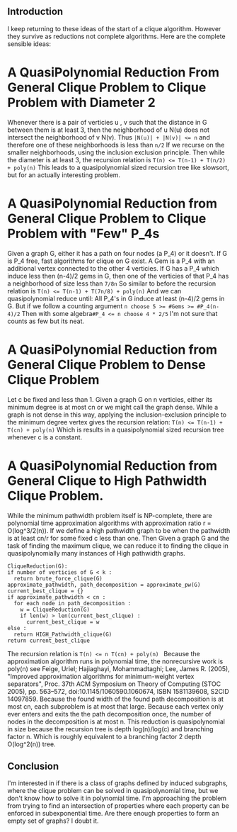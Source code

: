 ## Introduction
I keep returning to these ideas of the start of a clique algorithm.
However they survive as reductions not complete algorithms.
Here are the complete sensible ideas:
# A QuasiPolynomial Reduction From General Clique Problem to Clique Problem with Diameter 2 
Whenever there is a pair of verticies u , v such that the distance in G between them is at least 3,
then the neighborhood of u N(u) does not intersect the neighborhood of v N(v).
Thus ``` |N(u)| + |N(v)| <= n ```  and therefore one of these neighborhoods is less than ```n/2```
If we recurse on the smaller neighborhoods, using the inclusion exclusion principle.
Then while the diameter is at least 3, 
the recursion relation is ```T(n) <= T(n-1) + T(n/2) + poly(n)``` 
This leads to a quasipolynomial sized recursion tree like slowsort, but for an actually interesting problem.
# A QuasiPolynomial Reduction from General Clique Problem to Clique Problem with "Few" P_4s
Given a graph G, either it has a path on four nodes (a P_4) or it doesn't.
If G is P_4 free, fast algorithms for clique on G exist.
A Gem is a P_4 with an additional vertex connected to the other 4 verticies.
If G has a P_4 which induce less then (n-4)/2 gems in G, 
then one of the verticies of that P_4 has a neighborhood of size less than ```7/8n```
So similar to before the recursion relation is ```T(n) <= T(n-1) + T(7n/8) + poly(n)```
And we can quasipolynomial reduce until:
All P_4's in G induce at least (n-4)/2 gems in G.
But if we follow a counting argument ```n choose 5 >= #Gems >= #P_4(n-4)/2```
Then  with some algebra```#P_4 <= n choose 4 * 2/5```
I'm not sure that counts as few but its neat.
# A QuasiPolynomial Reduction from General Clique Problem to Dense Clique Problem
Let c be fixed and less than 1.
Given a graph G on n verticies, either its minimum degree is at most cn or we might call the graph dense.
While a graph is not dense in this way, 
applying the inclusion-exclusion principle to the minimum degree vertex
gives the recursion relation: ```T(n) <= T(n-1) + T(cn) + poly(n)```
Which is results in a quasipolynomial sized recursion tree whenever c is a constant.
# A QuasiPolynomial Reduction from General Clique to High Pathwidth Clique Problem.
While the minimum pathwidth problem itself is NP-complete,
there are polynomial time approximation algorithms with approximation ratio r = O(log^3/2(n)).
If we define a high pathwidth graph to be when the pathwidth is at least cn/r for some fixed c less than one.
Then Given a graph G and the task of finding the maximum clique,
we can reduce it to finding the clique in quasipolynomially many instances of High pathwidth graphs.
```
CliqueReduction(G):
if number of verticies of G < k :
  return brute_force_clique(G)
approximate_pathwidth, path_decomposition = approximate_pw(G)
current_best_clique = {}
if approximate_pathwidth < cn :
  for each node in path_decomposition :
    w = CliqueReduction(G)
    if len(w) > len(current_best_clique) :
      current_best_clique = w
else :
  return HIGH_Pathwidth_clique(G)
return current_best_clique 
```
The recursion relation is  ```T(n) <= n T(cn) + poly(n) ``` 
Because the approximation algorithm runs in polynomial time, the nonrecursive work is poly(n)
see Feige, Uriel; Hajiaghayi, Mohammadtaghi; Lee, James R. (2005), "Improved approximation algorithms for minimum-weight vertex separators", Proc. 37th ACM Symposium on Theory of Computing (STOC 2005), pp. 563–572, doi:10.1145/1060590.1060674, ISBN 1581139608, S2CID 14097859.
Because the found width of the found path decomposition is at most cn, each subproblem is at most that large.
Because each vertex only ever enters and exits the the path decomposition once, the number of nodes in the decomposition is at most n.
This reduction is quasipolynomial in size because the recursion tree is depth log(n)/log(c) and branching factor n.
Which is roughly equivalent to a branching factor 2 depth O(log^2(n)) tree.
## Conclusion
I'm interested in if there is a class of graphs defined by induced subgraphs,
where the clique problem can be solved in quasipolynomial time,
but we don't know how to solve it in polynomial time.
I'm approaching the problem from trying to find an intersection of properties
where each property can be enforced in subexponential time.
Are there enough properties to form an empty set of graphs? I doubt it.
